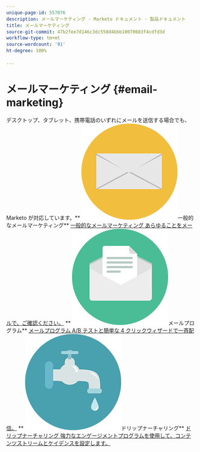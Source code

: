 ```yaml
---
unique-page-id: 557076
description: メールマーケティング - Marketo ドキュメント - 製品ドキュメント
title: メールマーケティング
source-git-commit: 47b2fee7d146c3dc558d4bbb10070683f4cdfd3d
workflow-type: tm+mt
source-wordcount: '91'
ht-degree: 100%

---
```



# メールマーケティング {#email-marketing}

デスクトップ、タブレット、携帯電話のいずれにメールを送信する場合でも、Marketo が対応しています。** ![一般的なメールマーケティング](assets/office-27.png)一般的なメールマーケティング** [一般的なメールマーケティング あらゆることをメールで。ご確認ください。](https://docs.marketo.com/display/DOCS/General)     ** ![メールプログラム](assets/chat-messages-10.png)メールプログラム** [メールプログラム A/B テストと簡単な 4 クリックウィザードで一斉配信。](https://docs.marketo.com/display/DOCS/Email+Programs)     ** ![ドリップナーチャリング](assets/ecology-14.png)ドリップナーチャリング** [ドリップナーチャリング 強力なエンゲージメントプログラムを使用して、コンテンツストリームとケイデンスを設定します。](https://docs.marketo.com/display/DOCS/Drip+Nurturing)